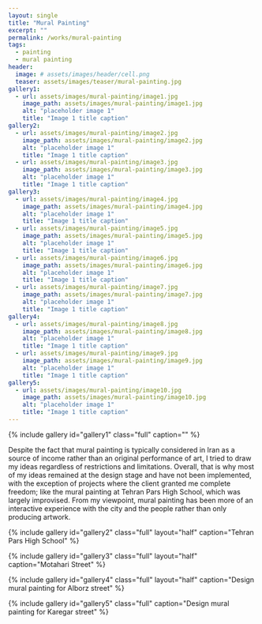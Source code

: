 ```yaml
---
layout: single
title: "Mural Painting"
excerpt: ""
permalink: /works/mural-painting
tags:
  - painting
  - mural painting
header:
  image: # assets/images/header/cell.png
  teaser: assets/images/teaser/mural-painting.jpg 
gallery1:
  - url: assets/images/mural-painting/image1.jpg
    image_path: assets/images/mural-painting/image1.jpg
    alt: "placeholder image 1"
    title: "Image 1 title caption"
gallery2:
  - url: assets/images/mural-painting/image2.jpg
    image_path: assets/images/mural-painting/image2.jpg
    alt: "placeholder image 1"
    title: "Image 1 title caption"
  - url: assets/images/mural-painting/image3.jpg
    image_path: assets/images/mural-painting/image3.jpg
    alt: "placeholder image 1"
    title: "Image 1 title caption"
gallery3:
  - url: assets/images/mural-painting/image4.jpg
    image_path: assets/images/mural-painting/image4.jpg
    alt: "placeholder image 1"
    title: "Image 1 title caption"
  - url: assets/images/mural-painting/image5.jpg
    image_path: assets/images/mural-painting/image5.jpg
    alt: "placeholder image 1"
    title: "Image 1 title caption"
  - url: assets/images/mural-painting/image6.jpg
    image_path: assets/images/mural-painting/image6.jpg
    alt: "placeholder image 1"
    title: "Image 1 title caption"
  - url: assets/images/mural-painting/image7.jpg
    image_path: assets/images/mural-painting/image7.jpg
    alt: "placeholder image 1"
    title: "Image 1 title caption"
gallery4:
  - url: assets/images/mural-painting/image8.jpg
    image_path: assets/images/mural-painting/image8.jpg
    alt: "placeholder image 1"
    title: "Image 1 title caption"
  - url: assets/images/mural-painting/image9.jpg
    image_path: assets/images/mural-painting/image9.jpg
    alt: "placeholder image 1"
    title: "Image 1 title caption"
gallery5:	
  - url: assets/images/mural-painting/image10.jpg
    image_path: assets/images/mural-painting/image10.jpg
    alt: "placeholder image 1"
    title: "Image 1 title caption"
---
```


{% include gallery id="gallery1" class="full" caption="" %}

Despite the fact that mural painting is typically considered in Iran as a source of income rather than an original performance of art, I tried to draw my ideas regardless of restrictions and limitations. Overall, that is why most of my ideas remained at the design stage and have not been implemented, with the exception of projects where the client granted me complete freedom; like the mural painting at Tehran Pars High School, which was largely improvised.
From my viewpoint, mural painting has been more of an interactive experience with the city and the people rather than only producing artwork.

{% include gallery id="gallery2" class="full" layout="half" caption="Tehran Pars High School" %}

{% include gallery id="gallery3" class="full" layout="half" caption="Motahari Street" %}

{% include gallery id="gallery4" class="full" layout="half" caption="Design mural painting for Alborz street" %}

{% include gallery id="gallery5" class="full" caption="Design mural painting for Karegar street" %}
